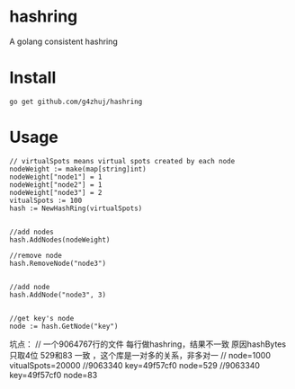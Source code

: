 # hashring

A golang consistent hashring

Install
===

	go get github.com/g4zhuj/hashring

Usage
===


```
// virtualSpots means virtual spots created by each node
nodeWeight := make(map[string]int)
nodeWeight["node1"] = 1
nodeWeight["node2"] = 1
nodeWeight["node3"] = 2
vitualSpots := 100
hash := NewHashRing(virtualSpots)
	
	
//add nodes
hash.AddNodes(nodeWeight)
	
//remove node
hash.RemoveNode("node3")

	
//add node
hash.AddNode("node3", 3)

	
//get key's node
node := hash.GetNode("key")

```

坑点：
	// 一个9064767行的文件 每行做hashring，结果不一致 原因hashBytes只取4位 529和83 一致  ，这个库是一对多的关系，非多对一
	// node=1000 vitualSpots=20000
	//9063340 key=49f57cf0 node=529
	//9063340 key=49f57cf0 node=83